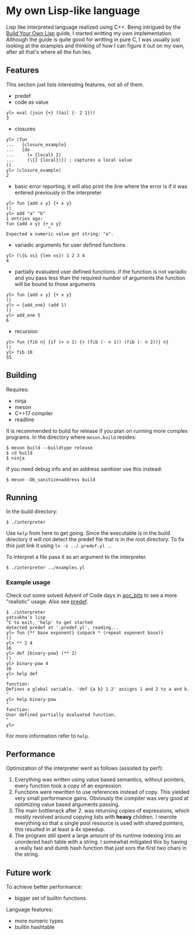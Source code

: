 # My own Lisp-like language

 Lisp like interpreted language realized using C++. Being intrigued by the [Build Your Own Lisp](http://www.buildyourownlisp.com) guide, I started writting my own implementation. Although the guide is quite good for writting in pure C, I was usually just looking at the examples and thinking of how I can figure it out on my own, after all that's where all the fun lies.

## Features

This section just lists interesting features, not all of them.

 * predef
 * code as value
 ```
yl> eval (join {+} (tail {- 2 1}))
3
 ```
 * closures 
  ```
yl> (fun
...   {closure_example}
...   {do
...     (= {local} 2)
...     (\{} {local})}) ; captures a local value
()
yl> (closure_example)
2
 ```
 * basic error reporting, it will also print the line where the error is if it was entered previously in the interpreter
 ```
yl> fun {add x y} {+ x y}
()
yl> add "a" "b"
1 entries ago:
fun {add x y} {+ x y}
                 ^
Expected a numeric value got string: "a".
 ```
 * variadic arguments for user defined functions
 ```
yl> (\{& xs} {len xs}) 1 2 3 4
4
 ```
 * partially evaluated user defined functions: if the function is not variadic and you pass less than the required number of arguments the function will be bound to those arguments
 ```
yl> fun {add x y} {+ x y}
()
yl> = {add_one} (add 1)
()
yl> add_one 5
6
 ```
 * recursion
 ```
yl> fun {fib n} {if (> n 1) {+ (fib (- n 1)) (fib (- n 2))} n}
()
yl> fib 10
55
 ```

## Building

Requires:
  * ninja
  * meson
  * C++17 compiler
  * readline

It is recommended to build for release if you plan on running more complex programs.
In the directory where `meson.build` resides:

```
$ meson build --buildtype release
$ cd build
$ ninja
```

If you need debug info and an address sanitizer use this instead:

```
$ meson -Db_sanitize=address build
```

## Running

In the build directory:

```
$ ./interpreter
```

Use `help` from here to get going. Since the executable is in the build directory it will not detect the predef file that is in the root directory. To fix this just link it using `ln -s ../.predef.yl .`.

To interpret a file pass it as an argument to the interpreter.

```
$ ./interpreter ../examples.yl
```

### Example usage

Check out some solved Advent of Code days in [aoc_bits](aoc_bits) to see a more "realistic" usage. Also see [predef](.predef.yl).

```
$ ./interpreter
yatsukha's lisp
^C to exit, 'help' to get started
detected predef at '.predef.yl', reading...
yl> fun {** base exponent} {unpack * (repeat exponent base)}
()
yl> ** 2 4
16
yl> def {binary-pow} (** 2)
()
yl> binary-pow 4
16
yl> help def
"
function:
Defines a global variable. 'def {a b} 1 2' assigns 1 and 2 to a and b.
"
yl> help binary-pow
"
function:
User defined partially evaluated function.
"
yl>
```

For more information refer to `help`.

## Performance

Optimization of the interpreter went as follows (assisted by perf):
  1. Everything was written using value based semantics, without pointers, every function took a copy of an expression.
  2. Functions were rewritten to use references instead of copy. This yielded very small performance gains. Obviously the compiler was very good at optimizing value based arguments passing.
  3. The main bottleneck after 2. was returning copies of expressions, which mostly revolved around copying lists with __heavy__ children. I rewrote everything so that a single pool resource is used with shared pointers, this resulted in at least a 4x speedup.
  4. The program still spent a large amount of its runtime indexing into an unordered hash table with a string. I somewhat mitigated this by having a really fast and dumb hash function that just xors the first two chars in the string.

## Future work

To achieve better performance:
  * bigger set of builtin functions

Language features:
  * more numeric types
  * builtin hashtable
